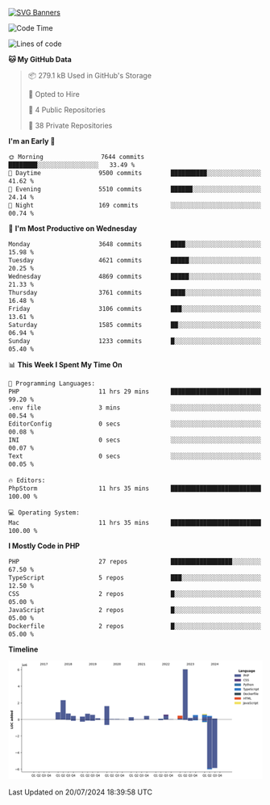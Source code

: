 [![SVG Banners](https://svg-banners.vercel.app/api?type=glitch&text1=Gere_Lajos%F0%9F%92%BB&width=800&height=400)](https://github.com/Akshay090/svg-banners)

<!--START_SECTION:waka-->
![Code Time](http://img.shields.io/badge/Code%20Time-1%2C784%20hrs%2013%20mins-blue)

![Lines of code](https://img.shields.io/badge/From%20Hello%20World%20I%27ve%20Written-17.3%20million%20lines%20of%20code-blue)

**🐱 My GitHub Data** 

> 📦 279.1 kB Used in GitHub's Storage 
 > 
> 💼 Opted to Hire
 > 
> 📜 4 Public Repositories 
 > 
> 🔑 38 Private Repositories 
 > 
**I'm an Early 🐤** 

```text
🌞 Morning                7644 commits        ████████░░░░░░░░░░░░░░░░░   33.49 % 
🌆 Daytime                9500 commits        ██████████░░░░░░░░░░░░░░░   41.62 % 
🌃 Evening                5510 commits        ██████░░░░░░░░░░░░░░░░░░░   24.14 % 
🌙 Night                  169 commits         ░░░░░░░░░░░░░░░░░░░░░░░░░   00.74 % 
```
📅 **I'm Most Productive on Wednesday** 

```text
Monday                   3648 commits        ████░░░░░░░░░░░░░░░░░░░░░   15.98 % 
Tuesday                  4621 commits        █████░░░░░░░░░░░░░░░░░░░░   20.25 % 
Wednesday                4869 commits        █████░░░░░░░░░░░░░░░░░░░░   21.33 % 
Thursday                 3761 commits        ████░░░░░░░░░░░░░░░░░░░░░   16.48 % 
Friday                   3106 commits        ███░░░░░░░░░░░░░░░░░░░░░░   13.61 % 
Saturday                 1585 commits        ██░░░░░░░░░░░░░░░░░░░░░░░   06.94 % 
Sunday                   1233 commits        █░░░░░░░░░░░░░░░░░░░░░░░░   05.40 % 
```


📊 **This Week I Spent My Time On** 

```text
💬 Programming Languages: 
PHP                      11 hrs 29 mins      █████████████████████████   99.20 % 
.env file                3 mins              ░░░░░░░░░░░░░░░░░░░░░░░░░   00.54 % 
EditorConfig             0 secs              ░░░░░░░░░░░░░░░░░░░░░░░░░   00.08 % 
INI                      0 secs              ░░░░░░░░░░░░░░░░░░░░░░░░░   00.07 % 
Text                     0 secs              ░░░░░░░░░░░░░░░░░░░░░░░░░   00.05 % 

🔥 Editors: 
PhpStorm                 11 hrs 35 mins      █████████████████████████   100.00 % 

💻 Operating System: 
Mac                      11 hrs 35 mins      █████████████████████████   100.00 % 
```

**I Mostly Code in PHP** 

```text
PHP                      27 repos            █████████████████░░░░░░░░   67.50 % 
TypeScript               5 repos             ███░░░░░░░░░░░░░░░░░░░░░░   12.50 % 
CSS                      2 repos             █░░░░░░░░░░░░░░░░░░░░░░░░   05.00 % 
JavaScript               2 repos             █░░░░░░░░░░░░░░░░░░░░░░░░   05.00 % 
Dockerfile               2 repos             █░░░░░░░░░░░░░░░░░░░░░░░░   05.00 % 
```



**Timeline**

![Lines of Code chart](https://raw.githubusercontent.com/gere-lajos/gere-lajos/main/assets/bar_graph.png)


 Last Updated on 20/07/2024 18:39:58 UTC
<!--END_SECTION:waka-->

